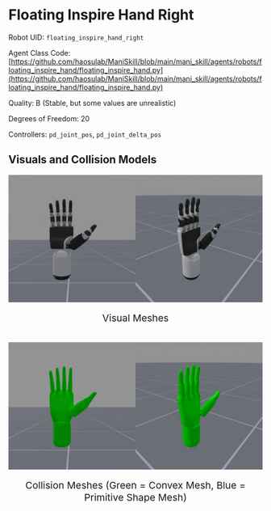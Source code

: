 <!-- THIS IS ALL GENERATED DOCUMENTATION via generate_robot_docs.py. DO NOT MODIFY THIS FILE DIRECTLY. -->

# Floating Inspire Hand Right

Robot UID: `floating_inspire_hand_right`

Agent Class Code: [https://github.com/haosulab/ManiSkill/blob/main/mani_skill/agents/robots/floating_inspire_hand/floating_inspire_hand.py](https://github.com/haosulab/ManiSkill/blob/main/mani_skill/agents/robots/floating_inspire_hand/floating_inspire_hand.py)

Quality: B (Stable, but some values are unrealistic)

Degrees of Freedom: 20

Controllers: `pd_joint_pos`, `pd_joint_delta_pos`

## Visuals and Collision Models

<div>
    <div style="max-width: 100%; display: flex; justify-content: center;">
        <img src="../../_static/robot_images/floating_inspire_hand_right/front_visual.png" style='min-width:min(50%, 100px);max-width:50%;height:auto' alt="floating_inspire_hand_right">
        <img src="../../_static/robot_images/floating_inspire_hand_right/side_visual.png" style='min-width:min(50%, 100px);max-width:50%;height:auto' alt="floating_inspire_hand_right">
    </div>
    <p style="text-align: center; font-size: 1.2rem;">Visual Meshes</p>
    <br/>
    <div style="max-width: 100%; display: flex; justify-content: center;">
        <img src="../../_static/robot_images/floating_inspire_hand_right/front_collision.png" style='min-width:min(50%, 100px);max-width:50%;height:auto' alt="floating_inspire_hand_right">
        <img src="../../_static/robot_images/floating_inspire_hand_right/side_collision.png" style='min-width:min(50%, 100px);max-width:50%;height:auto' alt="floating_inspire_hand_right">
    </div>
    <p style="text-align: center; font-size: 1.2rem;">Collision Meshes (Green = Convex Mesh, Blue = Primitive Shape Mesh)</p>
</div>
